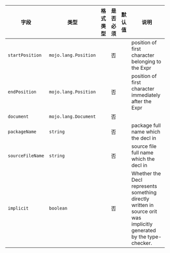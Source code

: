 | 字段 | 类型 | 格式类型 | 是否必须 | 默认值 | 说明 |
|---|---|---|---|---|---|
| `startPosition` | `mojo.lang.Position` |  | 否 |  | position of first character belonging to the Expr |
| `endPosition` | `mojo.lang.Position` |  | 否 |  | position of first character immediately after the Expr |
| `document` | `mojo.lang.Document` |  | 否 |  |  |
| `packageName` | `string` |  | 否 |  | package full name which the decl in |
| `sourceFileName` | `string` |  | 否 |  | source file full name which the decl in |
| `implicit` | `boolean` |  | 否 |  | Whether the Decl represents something directly written in source orit was implicitly generated by the type-checker. |
